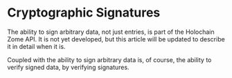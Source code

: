 # Cryptographic Signatures

The ability to sign arbitrary data, not just entries, is part of the Holochain Zome API. It is not yet developed, but this article will be updated to describe it in detail when it is.

Coupled with the ability to sign arbitrary data is, of course, the ability to verify signed data, by verifying signatures.